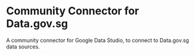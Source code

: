 # Community Connector for Data.gov.sg

A community connector for Google Data Studio, to connect to Data.gov.sg data sources.
